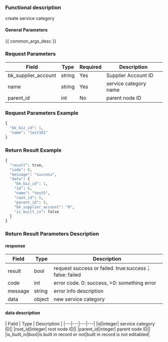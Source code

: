 ### Functional description

create service category

#### General Parameters

{{ common_args_desc }}

### Request Parameters

| Field                |  Type       | Required	   | Description                            |
|----------------------|------------|--------|-----------------------|
| bk_supplier_account  | string     |Yes     | Supplier Account ID       |
| name            | string  | Yes   | service category name |
| parent_id         | int  | No   | parent node ID |


### Request Parameters Example

```python
{
  "bk_biz_id": 1,
  "name": "test101"
}
```

### Return Result Example

```python
{
  "result": true,
  "code": 0,
  "message": "success",
  "data": {
    "bk_biz_id": 1,
    "id": 6,
    "name": "test5",
    "root_id": 5,
    "parent_id": 5,
    "bk_supplier_account": "0",
    "is_built_in": false
  }
}
```

### Return Result Parameters Description

#### response

| Field       | Type     | Description         |
|---|---|---|
| result | bool | request success or failed. true:success；false: failed |
| code | int | error code. 0: success, >0: something error |
| message | string | error info description |
| data | object | new service category |

#### data description

| Field       | Type     | Description         |
|---|---|---|---|
|id|integer| service category ID||
|root_id|integer| root node ID||
|parent_id|integer| parent node ID||
|is_built_in|bool|is built in record or not|built in record is not editabled|

